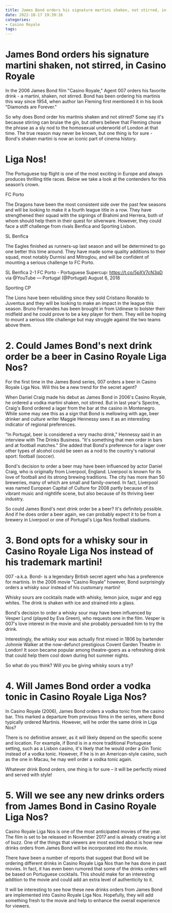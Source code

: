 ```yaml
---
title: James Bond orders his signature martini shaken, not stirred, in Casino Royale
date: 2022-10-17 19:39:16
categories:
- Casino Royale
tags:
---
```



#  James Bond orders his signature martini shaken, not stirred, in Casino Royale

In the 2006 James Bond film "Casino Royale," Agent 007 orders his favorite drink - a martini, shaken, not stirred. Bond has been ordering his martinis this way since 1954, when author Ian Fleming first mentioned it in his book "Diamonds are Forever."

So why does Bond order his martinis shaken and not stirred? Some say it's because stirring can bruise the gin, but others believe that Fleming chose the phrase as a sly nod to the homosexual underworld of London at that time. The true reason may never be known, but one thing is for sure - Bond's shaken martini is now an iconic part of cinema history.

#  Liga Nos!

The Portuguese top flight is one of the most exciting in Europe and always produces thrilling title races. Below we take a look at the contenders for this season’s crown.

FC Porto

The Dragons have been the most consistent side over the past few seasons and will be looking to make it a fourth league title in a row. They have strengthened their squad with the signings of Brahimi and Herrera, both of whom should help them in their quest for silverware. However, they could face a stiff challenge from rivals Benfica and Sporting Lisbon.

SL Benfica

The Eagles finished as runners-up last season and will be determined to go one better this time around. They have made some quality additions to their squad, most notably Durmisi and Mitroglou, and will be confident of mounting a serious challenge to FC Porto.

SL Benfica 2-1 FC Porto - Portuguese Supercup: https://t.co/5pXV7cN3qD via @YouTube — Portugal (@Portugal) August 6, 2018

Sporting CP

The Lions have been rebuilding since they sold Cristiano Ronaldo to Juventus and they will be looking to make an impact in the league this season. Bruno Fernandes has been brought in from Udinese to bolster their midfield and he could prove to be a key player for them. They will be hoping to mount a serious title challenge but may struggle against the two teams above them.

# 2. Could James Bond's next drink order be a beer in Casino Royale Liga Nos?

For the first time in the James Bond series, 007 orders a beer in Casino Royale Liga Nos. Will this be a new trend for the secret agent?

When Daniel Craig made his debut as James Bond in 2006's Casino Royale, he ordered a vodka martini shaken, not stirred. But in last year's Spectre, Craig's Bond ordered a lager from the bar at the casino in Montenegro. While some may see this as a sign that Bond is mellowing with age, beer drinker and culture writer Maggie Hennessy sees it as an interesting indicator of regional preferences.

"In Portugal, beer is considered a very macho drink," Hennessy said in an interview with The Drinks Business. "It's something that men order in bars and at football matches." She added that Bond's preference for a lager over other types of alcohol could be seen as a nod to the country's national sport: football (soccer).

Bond's decision to order a beer may have been influenced by actor Daniel Craig, who is originally from Liverpool, England. Liverpool is known for its love of football and its strong brewing traditions. The city has more than 50 breweries, many of which are small and family-owned. In fact, Liverpool was named European Capital of Culture for 2008 partly because of its vibrant music and nightlife scene, but also because of its thriving beer industry.

So could James Bond's next drink order be a beer? It's definitely possible. And if he does order a beer again, we can probably expect it to be from a brewery in Liverpool or one of Portugal's Liga Nos football stadiums.

# 3. Bond opts for a whisky sour in Casino Royale Liga Nos instead of his trademark martini!

007 -a.k.a. Bond- is a legendary British secret agent who has a preference for martinis. In the 2006 movie "Casino Royale" however, Bond surprisingly orders a whisky sour instead of his customary martini!

Whisky sours are cocktails made with whisky, lemon juice, sugar and egg whites. The drink is shaken with ice and strained into a glass.

Bond's decision to order a whisky sour may have been influenced by Vesper Lynd (played by Eva Green), who requests one in the film. Vesper is 007's love interest in the movie and she probably persuaded him to try the drink.

Interestingly, the whisky sour was actually first mixed in 1806 by bartender Johnnie Walker at the now-defunct prestigious Covent Garden Theatre in London! It soon became popular among theatre-goers as a refreshing drink that could help them cool down during hot summer nights.

So what do you think? Will you be giving whisky sours a try?

# 4. Will James Bond order a vodka tonic in Casino Royale Liga Nos?

In Casino Royale (2006), James Bond orders a vodka tonic from the casino bar. This marked a departure from previous films in the series, where Bond typically ordered Martinis. However, will he order the same drink in Liga Nos?

There is no definitive answer, as it will likely depend on the specific scene and location. For example, if Bond is in a more traditional Portuguese setting, such as a Lisbon casino, it's likely that he would order a Gin Tonic instead of a vodka tonic. However, if he is in an American-style casino, such as the one in Macau, he may well order a vodka tonic again.

Whatever drink Bond orders, one thing is for sure – it will be perfectly mixed and served with style!

# 5. Will we see any new drinks orders from James Bond in Casino Royale Liga Nos?

Casino Royale Liga Nos is one of the most anticipated movies of the year. The film is set to be released in November 2017 and is already creating a lot of buzz. One of the things that viewers are most excited about is how new drinks orders from James Bond will be incorporated into the movie.

There have been a number of reports that suggest that Bond will be ordering different drinks in Casino Royale Liga Nos than he has done in past movies. In fact, it has even been rumored that some of the drinks orders will be based on Portuguese cocktails. This should make for an interesting addition to the movie and could add an extra level of authenticity to it.

It will be interesting to see how these new drinks orders from James Bond are implemented into Casino Royale Liga Nos. Hopefully, they will add something fresh to the movie and help to enhance the overall experience for viewers.